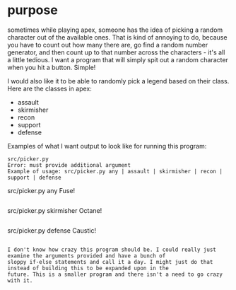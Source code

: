 # purpose

sometimes while playing apex, someone has the idea of picking a random character out of the available ones. That is kind
of annoying to do, because you have to count out how many there are, go find a random number generator, and then count up
to that number across the characters - it's all a little tedious. I want a program that will simply spit out a random 
character when you hit a button. Simple!

I would also like it to be able to randomly pick a legend based on their class. Here are the classes in apex:
- assault
- skirmisher
- recon
- support
- defense

Examples of what I want output to look like for running this program:

```
src/picker.py
Error: must provide additional argument
Example of usage: src/picker.py any | assault | skirmisher | recon | support | defense

```
src/picker.py any
Fuse!
```
```
src/picker.py skirmisher
Octane!
```
```
src/picker.py defense
Caustic!
```

I don't know how crazy this program should be. I could really just examine the arguments provided and have a bunch of 
sloppy if-else statements and call it a day. I might just do that instead of building this to be expanded upon in the 
future. This is a smaller program and there isn't a need to go crazy with it.

